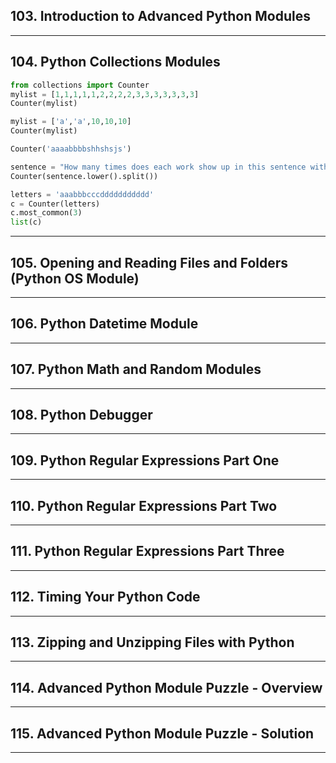 ## 103. Introduction to Advanced Python Modules

***

## 104. Python Collections Modules

```python
from collections import Counter
mylist = [1,1,1,1,1,2,2,2,2,3,3,3,3,3,3,3]
Counter(mylist)

mylist = ['a','a',10,10,10]
Counter(mylist)

Counter('aaaabbbbshhshsjs')

sentence = "How many times does each work show up in this sentence with a word"
Counter(sentence.lower().split())

letters = 'aaabbbcccddddddddddd'
c = Counter(letters)
c.most_common(3)
list(c)
```

***

## 105. Opening and Reading Files and Folders (Python OS Module)

***

## 106. Python Datetime Module

***

## 107. Python Math and Random Modules

***

## 108. Python Debugger

***

## 109. Python Regular Expressions Part One

***

## 110. Python Regular Expressions Part Two

***

## 111. Python Regular Expressions Part Three

***

## 112. Timing Your Python Code

***

## 113. Zipping and Unzipping Files with Python

***

## 114. Advanced Python Module Puzzle - Overview

***

## 115. Advanced Python Module Puzzle - Solution

***
